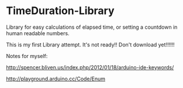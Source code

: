 # TimeDuration-Library
Library for easy calculations of elapsed time, or setting a countdown in human readable numbers.

This is my first Library attempt.  It's not ready!!  Don't download yet!!!!!!


Notes for myself:

http://spencer.bliven.us/index.php/2012/01/18/arduino-ide-keywords/

http://playground.arduino.cc/Code/Enum
